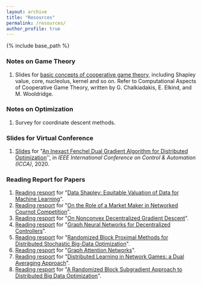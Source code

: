 ```yaml
---
layout: archive
title: "Resources"
permalink: /resources/
author_profile: true
---
```

{% include base_path %}

### Notes on Game Theory

1. Slides for [basic concepts of cooperative game theory](https:///iriswanghe.github.io/images/resources/Basic_Concepts.pdf), including Shapley value, core, nucleolus, kernel and so on. Refer to Computational Aspects of Cooperative Game Theory, written by G. Chalkiadakis, E. Elkind, and M. Wooldridge.

### Notes on Optimization

1. Survey for coordinate descent methods.

### Slides  for Virtual Conference

1. [Slides](https:///iriswanghe.github.io/images/resources/ICCA.pdf) for "[An Inexact Fenchel Dual Gradient Algorithm for Distributed Optimization](https://ieeexplore.ieee.org/abstract/document/9264365)'',  in *IEEE International Conference on Control & Automation (ICCA)*, 2020. 

### Reading Report for Papers

1. [Reading resport](https:///iriswanghe.github.io/images/paper_reading/202106.pdf) for "[Data Shapley: Equitable Valuation of Data for Machine Learning](https://arxiv.org/abs/1904.02868)".
2. [Reading resport](https:///iriswanghe.github.io/images/paper_reading/202105.pdf) for "[On the Role of a Market Maker in Networked Cournot Competition](https://ieeexplore.ieee.org/document/7040088/)".
3. [Reading resport](https:///iriswanghe.github.io/images/paper_reading/202104.pdf) for "[On Nonconvex Decentralized Gradient Descent](https://arxiv.org/abs/1608.05766)".
4. [Reading resport](https:///iriswanghe.github.io/images/paper_reading/202103.pdf) for "[Graph Neural Networks for Decentralized Controllers](https://arxiv.org/abs/2003.10280)".
5. [Reading resport](https:///iriswanghe.github.io/images/paper_reading/202101.pdf) for "[Randomized Block Proximal Methods for Distributed Stochastic Big-Data Optimization](https://ieeexplore.ieee.org/document/9209158?denied=)".
6. [Reading resport](https:///iriswanghe.github.io/images/paper_reading/202012.pdf) for "[Graph Attention Networks](https://arxiv.org/abs/1710.10903)".
7. [Reading resport](https:///iriswanghe.github.io/images/paper_reading/202011.pdf) for "[Distributed Learning in Network Games: a Dual Averaging Approach](https://ieeexplore.ieee.org/abstract/document/9030002)".
8. [Reading resport](https:///iriswanghe.github.io/images/paper_reading/202010.pdf) for "[A Randomized Block Subgradient Approach to Distributed Big Data Optimization](https://ieeexplore.ieee.org/abstract/document/9030156)".

